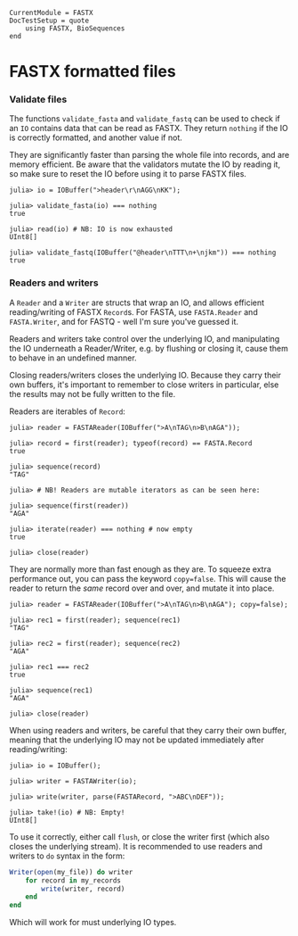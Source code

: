 ```@meta
CurrentModule = FASTX
DocTestSetup = quote
    using FASTX, BioSequences
end
```

# FASTX formatted files

### Validate files
The functions `validate_fasta` and `validate_fastq` can be used to check if an `IO`
contains data that can be read as FASTX.
They return `nothing` if the IO is correctly formatted, and another value if not.

They are significantly faster than parsing the whole file into records,
and are memory efficient.
Be aware that the validators mutate the IO by reading it, so make sure to reset the IO before using it to parse FASTX files.

```jldoctest
julia> io = IOBuffer(">header\r\nAGG\nKK");

julia> validate_fasta(io) === nothing
true

julia> read(io) # NB: IO is now exhausted
UInt8[]

julia> validate_fastq(IOBuffer("@header\nTTT\n+\njkm")) === nothing
true
```

### Readers and writers
A `Reader` and a `Writer` are structs that wrap an IO, and allows efficient reading/writing of FASTX `Record`s.
For FASTA, use `FASTA.Reader` and `FASTA.Writer`, and for FASTQ - well I'm sure you've guessed it.

Readers and writers take control over the underlying IO, and manipulating the IO underneath a Reader/Writer, e.g. by flushing or closing it, cause them to behave in an undefined manner.

Closing readers/writers closes the underlying IO.
Because they carry their own buffers, it's important to remember to close writers in particular, else the results may not be fully written to the file.

Readers are iterables of `Record`:

```jldoctest
julia> reader = FASTAReader(IOBuffer(">A\nTAG\n>B\nAGA"));

julia> record = first(reader); typeof(record) == FASTA.Record
true

julia> sequence(record)
"TAG"

julia> # NB! Readers are mutable iterators as can be seen here:

julia> sequence(first(reader))
"AGA"

julia> iterate(reader) === nothing # now empty
true

julia> close(reader)
```

They are normally more than fast enough as they are.
To squeeze extra performance out, you can pass the keyword `copy=false`.
This will cause the reader to return the _same_ record over and over, and mutate it into place.

```jldoctest
julia> reader = FASTAReader(IOBuffer(">A\nTAG\n>B\nAGA"); copy=false);

julia> rec1 = first(reader); sequence(rec1)
"TAG"

julia> rec2 = first(reader); sequence(rec2)
"AGA"

julia> rec1 === rec2
true

julia> sequence(rec1)
"AGA"

julia> close(reader)
```

When using readers and writers, be careful that they carry their own buffer,
meaning that the underlying IO may not be updated immediately after reading/writing:
```jldoctest
julia> io = IOBuffer();

julia> writer = FASTAWriter(io);

julia> write(writer, parse(FASTARecord, ">ABC\nDEF"));

julia> take!(io) # NB: Empty!
UInt8[]
```

To use it correctly, either call `flush`, or close the writer first (which also closes the underlying stream).
It is recommended to use readers and writers to `do` syntax in the form:
```julia
Writer(open(my_file)) do writer
    for record in my_records
        write(writer, record)
    end
end
```

Which will work for must underlying IO types.

